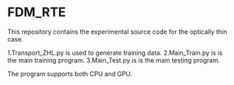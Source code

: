 # FDM_RTE
This repository contains the experimental source code for the optically thin case.

1.Transport_ZHL.py is used to generate training data.
2.Main_Train.py is is the main training program.
3.Main_Test.py is is the main testing program.

The program supports both CPU and GPU.

